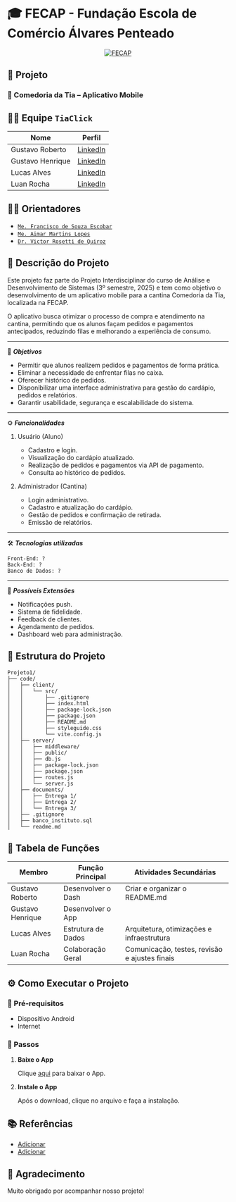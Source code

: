 
# 🎓 FECAP - Fundação Escola de Comércio Álvares Penteado

<p align="center">
  <a href="https://www.fecap.br/">
    <img src="https://encrypted-tbn0.gstatic.com/images?q=tbn:ANd9GcRhZPrRa89Kma0ZZogxm0pi-tCn_TLKeHGVxywp-LXAFGR3B1DPouAJYHgKZGV0XTEf4AE&usqp=CAU" alt="FECAP" />
  </a>
</p>

## 🧠 Projeto

### 📱 Comedoria da Tia – Aplicativo Mobile

## 👨‍💻 Equipe `TiaClick`

| Nome                 | Perfil                                                                    |
|----------------------|---------------------------------------------------------------------------|
| Gustavo Roberto      | [LinkedIn](https://www.linkedin.com/in/gustavo-roberto-0aa488288/)        |
| Gustavo Henrique     | [LinkedIn](https://www.linkedin.com/in/gustavo-henrique-da-silva-santos/) |
| Lucas Alves          | [LinkedIn](https://www.linkedin.com/in/lucas-alves-bernardo-093871252/)   |
| Luan Rocha           | [LinkedIn](https://www.linkedin.com/in/luanroccha13/)                     |

## 👨‍🏫 Orientadores

- [`Me. Francisco de Souza Escobar`](https://www.linkedin.com/in/francisco-escobar/)
- [`Me. Aimar Martins Lopes`](https://www.linkedin.com/in/aimarlopes/)
- [`Dr. Victor Rosetti de Quiroz`](https://www.linkedin.com/in/victorbarq/?originalSubdomain=br)

## 📝 Descrição do Projeto

Este projeto faz parte do Projeto Interdisciplinar do curso de Análise e Desenvolvimento de Sistemas (3º semestre, 2025) e tem como objetivo o desenvolvimento de um aplicativo mobile para a cantina Comedoria da Tia, localizada na FECAP.

O aplicativo busca otimizar o processo de compra e atendimento na cantina, permitindo que os alunos façam pedidos e pagamentos antecipados, reduzindo filas e melhorando a experiência de consumo.

---

🎯 ***Objetivos***

- Permitir que alunos realizem pedidos e pagamentos de forma prática.
- Eliminar a necessidade de enfrentar filas no caixa.
- Oferecer histórico de pedidos.
- Disponibilizar uma interface administrativa para gestão do cardápio, pedidos e relatórios.
- Garantir usabilidade, segurança e escalabilidade do sistema.

---

⚙️ ***Funcionalidades***

1. Usuário (Aluno)
    - Cadastro e login.
    - Visualização do cardápio atualizado.
    - Realização de pedidos e pagamentos via API de pagamento.
    - Consulta ao histórico de pedidos.

2. Administrador (Cantina)
    - Login administrativo.
    - Cadastro e atualização do cardápio.
    - Gestão de pedidos e confirmação de retirada.
    - Emissão de relatórios.

---

🛠️ ***Tecnologias utilizadas***

```
Front-End: ?
Back-End: ?
Banco de Dados: ?
```

---

🚀 ***Possíveis Extensões***

- Notificações push.
- Sistema de fidelidade.
- Feedback de clientes.
- Agendamento de pedidos.
- Dashboard web para administração.

## 📁 Estrutura do Projeto

```
Projeto1/
├── code/
│   ├── client/
│   │   └── src/
│   │       ├── .gitignore
│   │       ├── index.html
│   │       ├── package-lock.json
│   │       ├── package.json
│   │       ├── README.md
│   │       ├── styleguide.css
│   │       └── vite.config.js
│   ├── server/
│   │   ├── middleware/
│   │   ├── public/
│   │   ├── db.js
│   │   ├── package-lock.json
│   │   ├── package.json
│   │   ├── routes.js
│   │   └── server.js
│   ├── documents/
│   │   ├── Entrega 1/
│   │   ├── Entrega 2/
│   │   └── Entrega 3/
│   ├── .gitignore
│   ├── banco_instituto.sql
│   └── readme.md
```

## 👥 Tabela de Funções

| Membro           | Função Principal      | Atividades Secundárias                                      |
|------------------|-----------------------|-------------------------------------------------------------|
| Gustavo Roberto  | Desenvolver o Dash    | Criar e organizar o README.md                               |
| Gustavo Henrique | Desenvolver o App     |                                                             |
| Lucas Alves      | Estrutura de Dados    | Arquitetura, otimizações e infraestrutura                   |
| Luan Rocha       | Colaboração Geral     | Comunicação, testes, revisão e ajustes finais               |

## ⚙️ Como Executar o Projeto

### 🔧 Pré-requisitos
- Dispositivo Android
- Internet

### 🚀 Passos

1. **Baixe o App**

    Clique [aqui]() para baixar o App.

2. **Instale o App**

    Após o download, clique no arquivo e faça a instalação.

## 📚 Referências

- [Adicionar]()
- [Adicionar]()

## 🙏 Agradecimento

Muito obrigado por acompanhar nosso projeto!
